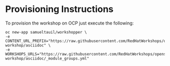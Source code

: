 # Provisioning Instructions

To provision the workshop on OCP just execute the following:

```
oc new-app samueltauil/workshopper \
-e CONTENT_URL_PREFIX="https://raw.githubusercontent.com/RedHatWorkshops/openshiftv3-workshop/asciidoc" \
-e WORKSHOPS_URLS="https://raw.githubusercontent.com/RedHatWorkshops/openshiftv3-workshop/asciidoc/_module_groups.yml"
```
